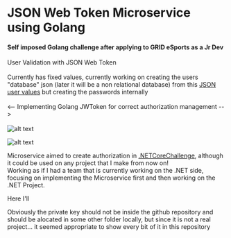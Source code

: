 # JSON Web Token Microservice using Golang
#### Self imposed Golang challenge after applying to GRID eSports as a Jr Dev

User Validation with JSON Web Token<br><br>
Currently has fixed values, currently working on creating the users "database" json (later it will be a non relational database) from this [JSON user values](https://reqres.in/api/users) but creating the passwords internally<br><br>
<-- Implementing Golang JWToken for correct authorization management --><br><br>
![alt text](https://github.com/SebastianRaiquenParisi/JWT-Golang-Microservice/blob/main/documentation-images/JWT-pm-login.png?raw=true)

![alt text](https://github.com/SebastianRaiquenParisi/JWT-Golang-Microservice/blob/main/documentation-images/JWT-pm-validate.png?raw=true)




Microservice aimed to create authorization in [.NETCoreChallenge](https://github.com/SebastianRaiquenParisi/.NETCoreChallenge), although it could be used on any project that I make from now on!<br>
Working as if I had a team that is currently working on the .NET side, focusing on implementing the Microservice first and then working on the .NET Project.


Here I'll 


Obviously the private key should not be inside the github repository and should be alocated in some other folder locally, but since it is not a real project... it seemed appropriate to show every bit of it in this repository
